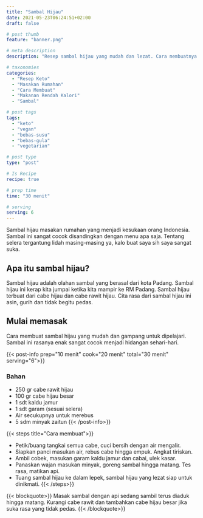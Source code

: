 ```yaml
---
title: "Sambal Hijau"
date: 2021-05-23T06:24:51+02:00
draft: false

# post thumb
feature: "banner.png"

# meta description
description: "Resep sambal hijau yang mudah dan lezat. Cara membuatnya sangat mudah dipelajari, hasilnya sangat menggugah selera."

# taxonomies
categories:
  - "Resep Keto"
  - "Masakan Rumahan"
  - "Cara Membuat"
  - "Makanan Rendah Kalori"
  - "Sambal"

# post tags
tags:
  - "keto"
  - "vegan"
  - "bebas-susu"
  - "bebas-gula"
  - "vegetarian"

# post type
type: "post"

# Is Recipe
recipe: true

# prep time
time: "30 menit"

# serving
serving: 6
---
```

Sambal hijau masakan rumahan yang menjadi kesukaan orang Indonesia. Sambal ini sangat cocok disandingkan dengan menu apa saja. Tentang selera tergantung lidah masing-masing ya, kalo buat saya sih saya sangat suka.

## Apa itu sambal hijau?

Sambal hijau adalah olahan sambal yang berasal dari kota Padang. Sambal hijau ini kerap kita jumpai ketika kita mampir ke RM Padang. Sambal hijau terbuat dari cabe hijau dan cabe rawit hijau. Cita rasa dari sambal hijau ini asin, gurih dan tidak begitu pedas.

## Mulai memasak

Cara membuat sambal hijau yang mudah dan gampang untuk dipelajari. Sambal ini rasanya enak sangat cocok menjadi hidangan sehari-hari.

{{< post-info prep="10 menit" cook="20 menit" total="30 menit" serving="6">}}

### Bahan

-   250 gr cabe rawit hijau
-   100 gr cabe hijau besar
-   1 sdt kaldu jamur
-   1 sdt garam (sesuai selera)
-   Air secukupnya untuk merebus
-   5 sdm minyak zaitun
{{< /post-info>}}

{{< steps title="Cara membuat">}}
-   Petik/buang tangkai semua cabe, cuci bersih dengan air mengalir.
-   Siapkan panci masukan air, rebus cabe hingga empuk. Angkat tiriskan.
-   Ambil cobek, masukan garam kaldu jamur dan cabai, ulek kasar.
-   Panaskan wajan masukan minyak, goreng sambal hingga matang. Tes rasa, matikan api.
-   Tuang sambal hijau ke dalam lepek, sambal hijau yang lezat siap untuk dinikmati.
{{< /steps>}}

{{< blockquote>}}
Masak sambal dengan api sedang sambil terus diaduk hingga matang. Kurangi cabe rawit dan tambahkan cabe hijau besar jika suka rasa yang tidak pedas.
{{< /blockquote>}}